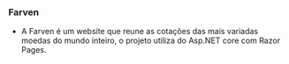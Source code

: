 ### Farven
- A Farven é um website que reune as cotações das mais variadas moedas do mundo inteiro, o projeto utiliza do Asp.NET core com Razor Pages.
